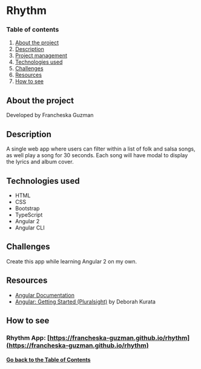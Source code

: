 # <a id="project">Rhythm</a>

### Table of contents

1. [About the project](#about)
2. [Description](#description)
3. [Project management]()
4. [Technologies used](#technologies-used)
5. [Challenges](#challenges)
6. [Resources](#resources)
7. [How to see](#deployment)

## <a id="about">About the project</a>

Developed by Francheska Guzman

## <a id="description">Description</a>

A single web app where users can filter within a list of folk and salsa songs, as well play a song for 30 seconds. Each song will have modal to display the lyrics and album cover.

## <a id="technologies-used">Technologies used</a>

* HTML
* CSS
* Bootstrap
* TypeScript
* Angular 2
* Angular CLI

## <a id="challenges">Challenges</a>

Create this app while learning Angular 2 on my own.

## <a id="resources">Resources</a>

- [Angular Documentation](https://angular.io/guide/quickstart)
- [Angular: Getting Started (Pluralsight)](https://app.pluralsight.com/library/courses/angular-2-getting-started-update/table-of-contents) by Deborah Kurata

## <a id="deployment">How to see</a>

### Rhythm App: [https://francheska-guzman.github.io/rhythm](https://francheska-guzman.github.io/rhythm)

#### [Go back to the Table of Contents](#project)

